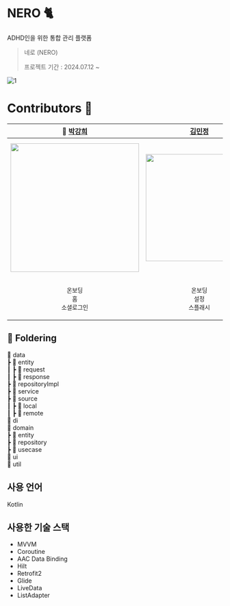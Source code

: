 # NERO 🐈
ADHD인을 위한 통합 관리 플랫폼

> 네로 (NERO) <br>
>
> 프로젝트 기간 : 2024.07.12 ~
> </br>

![1](https://github.com/Team-Sopetit/Sopetit-Android/assets/91793891/8732807b-4124-41e1-b101-9db04ee5082f)

# Contributors 🤎

| 👑 [박강희](https://github.com/stellar-halo) | [김민정](https://github.com/emjayMJkim) | [박호연](https://github.com/pump9918) | [허민회](https://github.com/minemi00) |
| --- | --- | --- | --- |
| <img src = "https://github.com/Team-Sopetit/Sopetit-Android/assets/91793891/27350f49-5416-4de4-abe9-068076894b3a" width = "300">| <img src = "https://github.com/Team-Sopetit/Sopetit-Android/assets/91793891/5e8fead5-51eb-4160-9aed-3e008de47e74" width = "250"> | <img src = "https://github.com/Team-Sopetit/Sopetit-Android/assets/91793891/07ef9bbb-c5a9-47cb-b78b-6687661de622" width = "260"> | <img src = "https://github.com/Team-Sopetit/Sopetit-Android/assets/91793891/c9ce6e45-03ef-4bbc-a6d8-c4afa29eb901" width = "320"> |
|<p align = "center">`온보딩`<br/>`홈`<br/>`소셜로그인`|<p align = "center">`온보딩`<br/>`설정`<br/>`스플래시` |<p align = "center">`행복루틴뷰`<br/>`행복루틴 상세뷰`|<p align = "center">`데일리루틴뷰`<br/>`데일리루틴 추가뷰`|


## 📖 Foldering
📁 data<br/>
┣ 📁 entity<br/>
┃ ┣ 📁 request<br/>
┃ ┣ 📁 response<br/>
┣ 📁 repositoryImpl<br/>
┣ 📁 service<br/>
┣ 📁 source<br/>
┃ ┣ 📁 local<br/>
┃ ┣ 📁 remote<br/>
📁 di<br/>
📁 domain<br/>
┣ 📁 entity<br/>
┣ 📁 repository<br/>
┣ 📁 usecase<br/>
📁 ui<br/>
📁 util

## 사용 언어
Kotlin

## 사용한 기술 스택
- MVVM
- Coroutine
- AAC Data Binding
- Hilt
- Retrofit2
- Glide
- LiveData
- ListAdapter